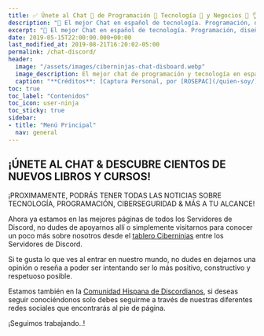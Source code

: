 ```yaml
---
title: ✅ Únete al Chat 🤖 de Programación 🚀 Tecnología 🤑 y Negocios 💼 👌
description: "🚀 El mejor Chat en español de tecnología. Programación, diseño, ciberseguridad, cibereducación, criptomonedas, todo el cibermundo en un único espacio."
excerpt: "🚀 El mejor Chat en español de tecnología. Programación, diseño, ciberseguridad, cibereducación, criptomonedas, todo el cibermundo en un único espacio."
date: 2019-05-15T22:00:00.000+00:00
last_modified_at: 2019-08-21T16:20:02-05:00
permalink: /chat-discord/
header:
  image: "/assets/images/ciberninjas-chat-disboard.webp"
  image_description: El mejor chat de programación y tecnología en español que existe en toda la red de Internet, invitación a través de Disboard| Comunicación Ciberninjas
  caption: "**Créditos**: [Captura Personal, por [ROSEPAC](/quien-soy/)"
toc: true
toc_label: "Contenidos"
toc_icon: user-ninja
toc_sticky: true
sidebar:
- title: "Menú Principal"
  nav: general
---
```


## ¡ÚNETE AL CHAT & DESCUBRE CIENTOS DE NUEVOS LIBROS Y CURSOS!

¡PROXIMAMENTE, PODRÁS TENER TODAS LAS NOTICIAS SOBRE TECNOLOGÍA, PROGRAMACIÓN, CIBERSEGURIDAD & MÁS A TU ALCANCE!

Ahora ya estamos en las mejores páginas de todos los Servidores de Discord, no dudes de apoyarnos allí o simplemente visitarnos para conocer un poco más sobre nosotros desde el [tablero Ciberninjas](https://disboard.org/server/434642483926925312) entre los Servidores de Discord.

Si te gusta lo que ves al entrar en nuestro mundo, no dudes en dejarnos una opinión o reseña a poder ser intentando ser lo más positivo, constructivo y respetuoso posible.

Estamos también en la [Comunidad Hispana de Discordianos](https://www.discordianos.com/servidor/347-ciberninjas-%F0%9F%91%A9%E2%80%8D%F0%9F%92%BB), si deseas seguir conociéndonos solo debes seguirme a través de nuestras diferentes redes sociales que encontrarás al pie de página.

¡Seguimos trabajando..!